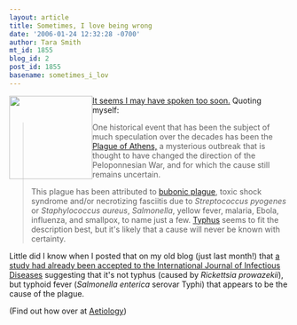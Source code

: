 ```yaml
---
layout: article
title: Sometimes, I love being wrong
date: '2006-01-24 12:32:28 -0700'
author: Tara Smith
mt_id: 1855
blog_id: 2
post_id: 1855
basename: sometimes_i_lov
---
```

<img src="http://img.photobucket.com/albums/v164/roland98/athens.jpg" alt="" height="150" style="float:left;" /> [It seems I may have spoken too soon.](http://aetiology.blogspot.com/2005/12/did-macbeth-have-mad-cow_16.html)  Quoting myself:

> One historical event that has been the subject of much speculation over the decades has been the [Plague of Athens,](http://www.perseus.tufts.edu/GreekScience/Thuc.+2.47-55.html) a mysterious outbreak that is thought to have changed the direction of the Peloponnesian War, and for which the cause still remains uncertain.  
> 
> This plague has been attributed to [bubonic plague](http://www.macalester.edu/%7Ecuffel/molecularplague.htm), toxic shock syndrome and/or necrotizing fasciitis due to _Streptococcus pyogenes_ or _Staphylococcus aureus_, _Salmonella_, yellow fever, malaria, Ebola, influenza, and smallpox, to name just a few.  [Typhus](http://www.umm.edu/news/releases/athens.html) seems to fit the description best, but it's likely that a cause will never be known with certainty.

Little did I know when I posted that on my old blog (just last month!)  that [a study had already been accepted to the International Journal of Infectious Diseases](http://www.elsevier-international.com/journals/suppfile/flat/ijid_athens.pdf) suggesting that it's not typhus (caused by _Rickettsia prowazekii_), but typhoid fever (_Salmonella enterica_ serovar Typhi) that appears to be the cause of the plague.  

(Find out how over at [Aetiology](http://scienceblogs.com/aetiology/2006/01/sometimes_i_love_being_wrong_1.php))

